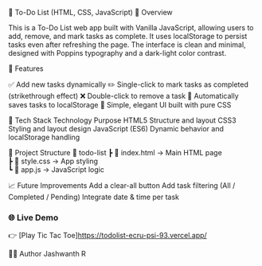 📝 To-Do List (HTML, CSS, JavaScript)
📌 Overview

This is a To-Do List web app built with Vanilla JavaScript, allowing users to add, remove, and mark tasks as complete.
It uses localStorage to persist tasks even after refreshing the page. The interface is clean and minimal, designed with Poppins typography and a dark-light color contrast.

🚀 Features

✅ Add new tasks dynamically
✏️ Single-click to mark tasks as completed (strikethrough effect)
❌ Double-click to remove a task
💾 Automatically saves tasks to localStorage
🎨 Simple, elegant UI built with pure CSS

🧠 Tech Stack
Technology	Purpose
HTML5	Structure and layout
CSS3	Styling and layout design
JavaScript (ES6)	Dynamic behavior and localStorage handling

📂 Project Structure
📁 todo-list
 ┣ 📜 index.html     → Main HTML page  
 ┣ 📜 style.css      → App styling  
 ┗ 📜 app.js         → JavaScript logic  

📈 Future Improvements
Add a clear-all button
Add task filtering (All / Completed / Pending)
Integrate date & time per task

### 🌐 Live Demo
👉 [Play Tic Tac Toe]https://todolist-ecru-psi-93.vercel.app/

👨‍💻 Author
Jashwanth R
